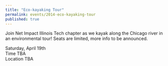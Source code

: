 ```yaml
---
title: "Eco-kayaking Tour"
permalink: events/2014-eco-kayaking-tour
published: true
---
```


Join Net Impact Illinois Tech chapter as we kayak along the Chicago river in an environmental tour! Seats are limited, more info to be announced.

Saturday, April 19th<br />
Time TBA<br />
Location TBA
